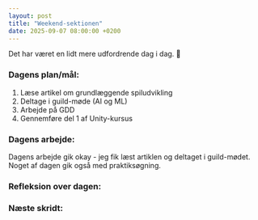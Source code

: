 ```yaml
---
layout: post
title: "Weekend-sektionen"
date: 2025-09-07 08:00:00 +0200
---
```


Det har været en lidt mere udfordrende dag i dag. 🎢

### Dagens plan/mål:

1. Læse artikel om grundlæggende spiludvikling
2. Deltage i guild-møde (AI og ML)
3. Arbejde på GDD
4. Gennemføre del 1 af Unity-kursus

### Dagens arbejde:

Dagens arbejde gik okay - jeg fik læst artiklen og deltaget i guild-mødet. Noget af dagen gik også med praktiksøgning.

### Refleksion over dagen:

### Næste skridt:
